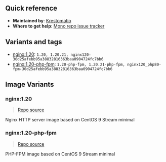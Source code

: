 ## Quick reference
- **Maintained by**:
[Krestomatio](https://github.com/krestomatio)
- **Where to get help**:
[Mono repo issue tracker](https://github.com/krestomatio/container_builder/issues)

## Variants and tags
- [nginx:1.20](#nginx120): `1.20, 1.20.21, nginx120-30d25afebb95a38832816363baa0904724fc7bb6`
- [nginx:1.20-php-fpm](#nginx120-php-fpm): `1.20-php-fpm, 1.20.21-php-fpm, nginx120_php80-fpm-30d25afebb95a38832816363baa0904724fc7bb6`


## Image Variants
### nginx:1.20
> [Repo source](https://github.com/krestomatio/container_builder/tree/master/nginx/nginx120)

Nginx HTTP server image based on CentOS 9 Stream minimal

### nginx:1.20-php-fpm
> [Repo source](https://github.com/krestomatio/container_builder/tree/master/nginx/nginx120_php80-fpm)

PHP-FPM image based on CentOS 9 Stream minimal

